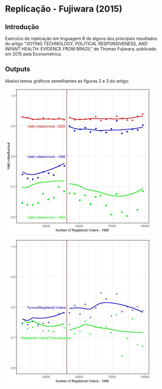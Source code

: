 # Replicação - Fujiwara (2015)

## Introdução

Exercício de replicação em linguagem R de alguns dos principais resultados do artigo "VOTING TECHNOLOGY, POLITICAL RESPONSIVENESS, AND INFANT HEALTH: EVIDENCE FROM BRAZIL" de Thomas Fujiwara, publicado em 2015 pela Econometrica.

## Outputs

Abaixo temos gráficos semelhantes as figuras 2 e 3 do artigo:

![grafico1](Resultados/fig2.jpeg)

![grafico2](Resultados/fig3.jpeg)
